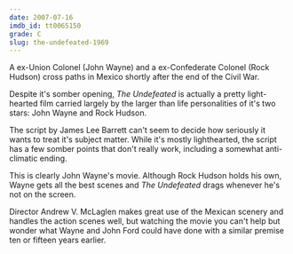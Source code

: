 ```yaml
---
date: 2007-07-16
imdb_id: tt0065150
grade: C
slug: the-undefeated-1969
---
```


A ex-Union Colonel (John Wayne) and a ex-Confederate Colonel (Rock Hudson) cross paths in Mexico shortly after the end of the Civil War.

Despite it's somber opening, _The Undefeated_ is actually a pretty light-hearted film carried largely by the larger than life personalities of it's two stars: John Wayne and Rock Hudson.

The script by James Lee Barrett can't seem to decide how seriously it wants to treat it's subject matter. While it's mostly lighthearted, the script has a few somber points that don't really work, including a somewhat anti-climatic ending.

This is clearly John Wayne's movie. Although Rock Hudson holds his own, Wayne gets all the best scenes and _The Undefeated_ drags whenever he's not on the screen.

Director Andrew V. McLaglen makes great use of the Mexican scenery and handles the action scenes well, but watching the movie you can't help but wonder what Wayne and John Ford could have done with a similar premise ten or fifteen years earlier.
